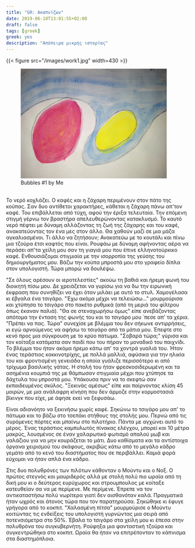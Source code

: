 ```yaml
---
title: "GR: Ακαπνίζων"
date: 2019-06-18T13:01:55+02:00
draft: false
tags: [greek]
greek: yes
description: "Απόπειρα μικρής ιστορίας"
---
```


{{< figure src="/images/work1.jpg" width=430 >}}

<figure>
<img src='/images/work1.jpg' width='400px'>
<figcaption>Bubbles #1 by Me</figcaption>
</figure>
<br>
Το νερό κοχλάζει. 
Ο καφές και η ζάχαρη περιμένουν στον πάτο της κούπας. Σαν δυο αντίθετοι χαρακτήρες, κάθεται η ζάχαρη πάνω απ'τον καφέ. Του επιβάλλεται από τύχη, αφού την έριξα τελευταία. Την επόμενη στιγμή γέρνω τον βραστήρα απελευθερώνοντας κατακλυσμό. Το καυτό νερό πέφτει με δύναμη αλλάζοντας τη ζωή της ζάχαρης και του καφέ, ανακατεύοντας τον ένα μες στον άλλο. Θα χαθούν μαζί σε μια μάζα αγκαλιασμένοι. Τι άλλο να ζητήσουν;
Ανακατεύω με το κουτάλι και πίνω μια τζούρα έτσι καφτός που είναι. Ρουφάω με δύναμη αφήνοντας αέρα να περάσει απ'τα χείλη μου σαν τη γιαγιά μου που έπινε ελληνοτούρκικο καφέ. Ενθουσιάζομαι στιγμιαία με την ισορροπία της γεύσης του δημιουργήματος μου. Βάζω την κούπα μπροστά μου στο γραφείο δίπλα στον υπολογιστή. Τώρα μπορώ να δουλέψω.

"Σε όλους αρέσουν οι ιεροτελεστίες" ακούω τη βαθιά και ήρεμη φωνή του διοικητή πίσω μου. Δε χρειάζεται να γυρίσω για να δω την ειρωνική έκφραση που συνηθίζει να έχει όταν μιλάει με αυτό το στυλ. Χαμογέλασα κι έβγαλα ένα τσιγάρο. "Έχω ακόμα μέχρι να τελειώσω..." μουρμούρισα και χτύπησα το τσιγάρο στο πακέτο ρυθμικά (από τη μεριά του φίλτρου όπως έκαναν παλιά).
"Θα σε στεναχωρήσω όμως" είπε ανεβάζοντας απότομα την ένταση της φωνής του και το τσιγάρο μου ΄πεσε απ' τα χέρια. "Πρέπει να πας. Τώρα" συνεχίσε με βλέμμα του δεν σήκωνε αντιρρήσεις, κι εγώ αρνούμενος να αφήσω το τσιγάρο από τα μάτια μου. Έπεφτε στο κενό προς μια σύγκρουση με το κρύο πάτωμα.
"Σοβαρά τώρα;" γύρισα και τον κοίταξα κατάματα σαν παιδί που του πήραν το μοναδικό του παιχνίδι. Το βλέμμα του ήταν ακόμα ήρεμο κάτω απ' τα χοντρά γυαλιά του. Ήταν ένας τεράστιος κοκκινοτρίχης, με πολλά μαλλιά, αφύσικα για την ηλικία του και φροντισμένη γενειάδα η οποία γυάλιζε περισσότερο κι από τρίχωμα βασιλικής γάτας. Η στολή του ήταν φρεσκοσιδερωμένη και τα ασημένια κουμπιά της με θάμπωσαν στιγμιαία μέχρι που χτύπησε τα δάχτυλα του μπροστά μου. Υπάκουσα πριν να το σκεφτώ σαν εκπαιδευμένος σκύλος. "Ξεκινάς αμέσως" είπε και παίρνοντας κλίση 45 μοιρών, με μια ανάλαφρη κίνηση που δεν άρμοζε στην κορμοστασιά βίκινγκ που είχε, με άφησε εκεί να ξεφυσάω.

Είναι αδιανόητο να ξεκινήσω χωρίς καφέ. Σηκώνω το τσιγάρο μου απ' το πάτωμα και το βάζω στο τσεπάκι στήθους της στολής μου. Περνώ από τις συρόμενες πόρτες και μπαίνω στο πιλοτήριο.
Πάντα με αγχώνει αυτό το μέρος. Ένας τεράστιος καμπυλωτός πίνακας ελέγχου, μπορεί και 10 μέτρα μακρύς, λουσμένος σε έναν χαλαρωτικό φωτισμό απαλού μωβ και γαλάζιου για να μην κουράζεται το μάτι. Δυο καθίσματα και τα αντίστοιχα όργανα χειρισμού του σκάφους, ακριβώς κάτω από το μεγάλο κάδρο γεμάτο από το κενό του διαστήματος που σε περιβάλλει. Καμιά φορά εύχομαι να ήταν απλά ένα κάδρο.

Στις δυο πολυθρόνες των πιλότων κάθονταν ο Μούντυ και ο Νοξ. Ο πρώτος στεγνός και μαυριδερός αλλά με στολή πολύ πιο ωραία από τη δική μου κι ο δεύτερος ευρύχωρος και στρουμπουλος με κοίταξε κατευθείαν σα να με περίμενε. Με περίμενε. Έπρεπε να τον αντικαταστήσω πολύ νωρίτερα γιατί δεν αισθανόταν καλά. Πραγματικά ήταν ωχρός και άτονος τώρα που τον παρατηρούσα. Σηκώθηκε κι έφυγε γρήγορα από το κοκπιτ.
"Χαλασμένη πίτσα" μουρμούρισε ο Μούντυ κοιτώντας τις ενδείξεις του υπολογιστή γυρνώντας μια σειρά από ποτενσιόμετρα στο 50%.
Έβαλα το τσιγάρο στα χείλη μου κι έπεσα στην πολυθρόνα του συγκυβερνήτη. Ρούφηξα μια φανταστική τζούρα και συγκεντρώθηκα στο κοκπιτ. Ωραία θα ήταν να επιτρέπονταν το κάπνισμα στα διαστημόπλοια.



